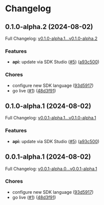 # Changelog

## 0.1.0-alpha.2 (2024-08-02)

Full Changelog: [v0.1.0-alpha.1...v0.1.0-alpha.2](https://github.com/EndexAI/factset-global-filings-api-python/compare/v0.1.0-alpha.1...v0.1.0-alpha.2)

### Features

* **api:** update via SDK Studio ([#5](https://github.com/EndexAI/factset-global-filings-api-python/issues/5)) ([a93c500](https://github.com/EndexAI/factset-global-filings-api-python/commit/a93c50011a878e7ed6bd7735bff0de8dfaa2ceaa))


### Chores

* configure new SDK language ([93d5917](https://github.com/EndexAI/factset-global-filings-api-python/commit/93d591747076ee08b5b8e82d5382a403646c2f3b))
* go live ([#1](https://github.com/EndexAI/factset-global-filings-api-python/issues/1)) ([48d3f91](https://github.com/EndexAI/factset-global-filings-api-python/commit/48d3f91001069a8ece48af724aa4e88c3486ba5a))

## 0.1.0-alpha.1 (2024-08-02)

Full Changelog: [v0.0.1-alpha.1...v0.1.0-alpha.1](https://github.com/EndexAI/factset-global-filings-api-python/compare/v0.0.1-alpha.1...v0.1.0-alpha.1)

### Features

* **api:** update via SDK Studio ([#5](https://github.com/EndexAI/factset-global-filings-api-python/issues/5)) ([a93c500](https://github.com/EndexAI/factset-global-filings-api-python/commit/a93c50011a878e7ed6bd7735bff0de8dfaa2ceaa))

## 0.0.1-alpha.1 (2024-08-02)

Full Changelog: [v0.0.1-alpha.0...v0.0.1-alpha.1](https://github.com/EndexAI/factset-global-filings-api-python/compare/v0.0.1-alpha.0...v0.0.1-alpha.1)

### Chores

* configure new SDK language ([93d5917](https://github.com/EndexAI/factset-global-filings-api-python/commit/93d591747076ee08b5b8e82d5382a403646c2f3b))
* go live ([#1](https://github.com/EndexAI/factset-global-filings-api-python/issues/1)) ([48d3f91](https://github.com/EndexAI/factset-global-filings-api-python/commit/48d3f91001069a8ece48af724aa4e88c3486ba5a))
